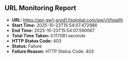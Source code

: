 ## URL Monitoring Report

- **URL:** https://api-gw1-prod1.fisglobal.com/gw/v1/health
- **Start Time:** 2025-10-23T15:54:07.472986
- **End Time:** 2025-10-23T15:54:07.590067
- **Total Time Taken:** 0.117081 seconds
- **HTTP Status Code:** 403
- **Status:** Failure
- **Failure Reason:** HTTP Status Code: 403
